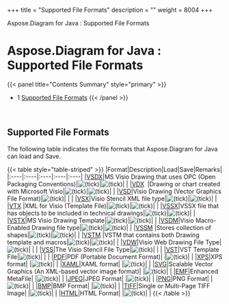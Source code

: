 +++
title = "Supported File Formats" 
description = "" 
weight = 8004 
+++

Aspose.Diagram for Java : Supported File Formats  

# Aspose.Diagram for Java : Supported File Formats


{{< panel title="Contents Summary" style="primary" >}}
*   1 [Supported File Formats](#SupportedFileFormats-SupportedFileFormats)
{{< /panel >}}
 

 

## Supported File Formats

The following table indicates the file formats that Aspose.Diagram for Java can load and Save.

{{< table style="table-striped" >}}
|Format|Description|Load|Save|Remarks|
|:----|:----|:----|:----|:----|
|[VSDX](https://wiki.fileformat.com/image/vsdx/)|MS Visio Drawing that uses OPC (Open Packaging Conventions)|![(tick)](s/en_GB-1988229788/4108/b47156ace146e4f759b49ef98258cb637bdd5af8.5/_/images/icons/emoticons/check.png)|![(tick)](s/en_GB-1988229788/4108/b47156ace146e4f759b49ef98258cb637bdd5af8.5/_/images/icons/emoticons/check.png)| |
|[VDX](https://wiki.fileformat.com/image/vdx/)  |Drawing or chart created with Microsoft Visio|![(tick)](s/en_GB-1988229788/4108/b47156ace146e4f759b49ef98258cb637bdd5af8.5/_/images/icons/emoticons/check.png)|![(tick)](s/en_GB-1988229788/4108/b47156ace146e4f759b49ef98258cb637bdd5af8.5/_/images/icons/emoticons/check.png)| |
|[VSD](https://wiki.fileformat.com/image/vsd/)|Visio Drawing (Vector Graphics File Format)|![(tick)](s/en_GB-1988229788/4108/b47156ace146e4f759b49ef98258cb637bdd5af8.5/_/images/icons/emoticons/check.png)| | |
|[VSX](https://wiki.fileformat.com/image/vsx/)|Visio Stencil XML file type|![(tick)](s/en_GB-1988229788/4108/b47156ace146e4f759b49ef98258cb637bdd5af8.5/_/images/icons/emoticons/check.png)|![(tick)](s/en_GB-1988229788/4108/b47156ace146e4f759b49ef98258cb637bdd5af8.5/_/images/icons/emoticons/check.png)| |
|[VTX](https://wiki.fileformat.com/image/vtx/) |XML for Visio (Template File)|![(tick)](s/en_GB-1988229788/4108/b47156ace146e4f759b49ef98258cb637bdd5af8.5/_/images/icons/emoticons/check.png)|![(tick)](s/en_GB-1988229788/4108/b47156ace146e4f759b49ef98258cb637bdd5af8.5/_/images/icons/emoticons/check.png)| |
|[VSSX](https://wiki.fileformat.com/image/vssx/)|VSSX file that has objects to be included in technical drawings|![(tick)](s/en_GB-1988229788/4108/b47156ace146e4f759b49ef98258cb637bdd5af8.5/_/images/icons/emoticons/check.png)|![(tick)](s/en_GB-1988229788/4108/b47156ace146e4f759b49ef98258cb637bdd5af8.5/_/images/icons/emoticons/check.png)| |
|[VSTX](https://wiki.fileformat.com/image/vstx/)|MS Visio Drawing Template|![(tick)](s/en_GB-1988229788/4108/b47156ace146e4f759b49ef98258cb637bdd5af8.5/_/images/icons/emoticons/check.png)|![(tick)](s/en_GB-1988229788/4108/b47156ace146e4f759b49ef98258cb637bdd5af8.5/_/images/icons/emoticons/check.png)| |
|[VSDM](https://wiki.fileformat.com/image/vsdm/)|Visio Macro-Enabled Drawing file type|![(tick)](s/en_GB-1988229788/4108/b47156ace146e4f759b49ef98258cb637bdd5af8.5/_/images/icons/emoticons/check.png)|![(tick)](s/en_GB-1988229788/4108/b47156ace146e4f759b49ef98258cb637bdd5af8.5/_/images/icons/emoticons/check.png)| |
|[VSSM](https://wiki.fileformat.com/image/vssm/) |Stores collection of shapes|![(tick)](s/en_GB-1988229788/4108/b47156ace146e4f759b49ef98258cb637bdd5af8.5/_/images/icons/emoticons/check.png)|![(tick)](s/en_GB-1988229788/4108/b47156ace146e4f759b49ef98258cb637bdd5af8.5/_/images/icons/emoticons/check.png)| |
|[VSTM](https://wiki.fileformat.com/image/vstm/) |VSTM that contains both Drawing template and macros|![(tick)](s/en_GB-1988229788/4108/b47156ace146e4f759b49ef98258cb637bdd5af8.5/_/images/icons/emoticons/check.png)|![(tick)](s/en_GB-1988229788/4108/b47156ace146e4f759b49ef98258cb637bdd5af8.5/_/images/icons/emoticons/check.png)| |
|[VDW](https://wiki.fileformat.com/web/vdw/)|Visio Web Drawing File Type|![(tick)](s/en_GB-1988229788/4108/b47156ace146e4f759b49ef98258cb637bdd5af8.5/_/images/icons/emoticons/check.png)| | |
|[VSS](https://wiki.fileformat.com/image/vss/)|The Visio Stencil File Type|![(tick)](s/en_GB-1988229788/4108/b47156ace146e4f759b49ef98258cb637bdd5af8.5/_/images/icons/emoticons/check.png)| | |
|[VST](https://wiki.fileformat.com/image/vst/)|VST Template File|![(tick)](s/en_GB-1988229788/4108/b47156ace146e4f759b49ef98258cb637bdd5af8.5/_/images/icons/emoticons/check.png)| | |
|[PDF](https://wiki.fileformat.com/pdf/)|PDF (Portable Document Format)| |![(tick)](s/en_GB-1988229788/4108/b47156ace146e4f759b49ef98258cb637bdd5af8.5/_/images/icons/emoticons/check.png)| |
|[XPS](https://wiki.fileformat.com/page-description-language/xps/)|XPS format| |![(tick)](s/en_GB-1988229788/4108/b47156ace146e4f759b49ef98258cb637bdd5af8.5/_/images/icons/emoticons/check.png)| |
|[XAML](https://wiki.fileformat.com/web/xaml/)|XAML format| |![(tick)](s/en_GB-1988229788/4108/b47156ace146e4f759b49ef98258cb637bdd5af8.5/_/images/icons/emoticons/check.png)| |
|[SVG](https://wiki.fileformat.com/specification/page-description-language/svg/)|Scalable Vector Graphics (An XML-based vector image format)| |![(tick)](s/en_GB-1988229788/4108/b47156ace146e4f759b49ef98258cb637bdd5af8.5/_/images/icons/emoticons/check.png)| |
|[EMF](https://wiki.fileformat.com/image/emf/)|Enhanced MetaFile| |![(tick)](s/en_GB-1988229788/4108/b47156ace146e4f759b49ef98258cb637bdd5af8.5/_/images/icons/emoticons/check.png)| |
|[JPEG](https://wiki.fileformat.com/image/jpeg/)|JPEG Format| |![(tick)](s/en_GB-1988229788/4108/b47156ace146e4f759b49ef98258cb637bdd5af8.5/_/images/icons/emoticons/check.png)| |
|[PNG](https://wiki.fileformat.com/image/png/)|PNG Format| |![(tick)](s/en_GB-1988229788/4108/b47156ace146e4f759b49ef98258cb637bdd5af8.5/_/images/icons/emoticons/check.png)| |
|[BMP](https://wiki.fileformat.com/image/bmp/)|BMP Format| |![(tick)](s/en_GB-1988229788/4108/b47156ace146e4f759b49ef98258cb637bdd5af8.5/_/images/icons/emoticons/check.png)| |
|[TIFF](https://wiki.fileformat.com/image/tiff/)|Single or Multi-Page TIFF Image| |![(tick)](s/en_GB-1988229788/4108/b47156ace146e4f759b49ef98258cb637bdd5af8.5/_/images/icons/emoticons/check.png)| |
|[HTML](https://wiki.fileformat.com/web/html/)|HTML Format| |![(tick)](s/en_GB-1988229788/4108/b47156ace146e4f759b49ef98258cb637bdd5af8.5/_/images/icons/emoticons/check.png)| |
{{< /table >}}

